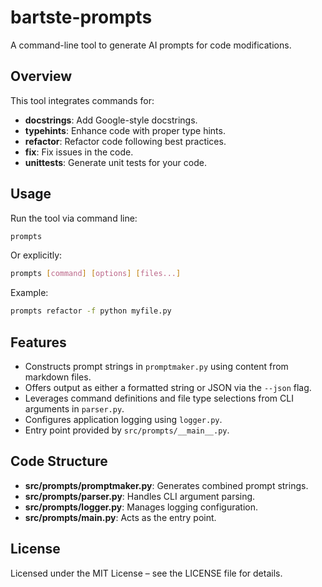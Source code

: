 # bartste-prompts

A command-line tool to generate AI prompts for code modifications.

## Overview

This tool integrates commands for:
- **docstrings**: Add Google-style docstrings.
- **typehints**: Enhance code with proper type hints.
- **refactor**: Refactor code following best practices.
- **fix**: Fix issues in the code.
- **unittests**: Generate unit tests for your code.

## Usage

Run the tool via command line:

```bash
prompts
```

Or explicitly:

```bash
prompts [command] [options] [files...]
```

Example:

```bash
prompts refactor -f python myfile.py
```

## Features

- Constructs prompt strings in `promptmaker.py` using content from markdown files.
- Offers output as either a formatted string or JSON via the `--json` flag.
- Leverages command definitions and file type selections from CLI arguments in `parser.py`.
- Configures application logging using `logger.py`.
- Entry point provided by `src/prompts/__main__.py`.

## Code Structure

- **src/prompts/promptmaker.py**: Generates combined prompt strings.
- **src/prompts/parser.py**: Handles CLI argument parsing.
- **src/prompts/logger.py**: Manages logging configuration.
- **src/prompts/__main__.py**: Acts as the entry point.

## License

Licensed under the MIT License – see the LICENSE file for details.
